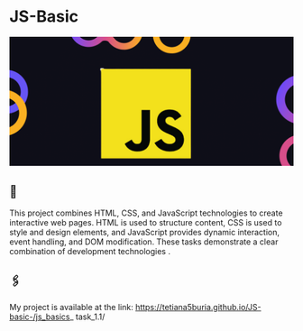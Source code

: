 # JS-Basic
![Logo](js.png)
## 📜
This project combines HTML, CSS, and JavaScript technologies to create interactive web pages. HTML is used to structure content, CSS is used to style and design elements, and JavaScript provides dynamic interaction, event handling, and DOM modification.  These tasks demonstrate a clear combination of development technologies .
## 🖇️
 My project is available at the link: https://tetiana5buria.github.io/JS-basic-/js_basics_ task_1.1/
